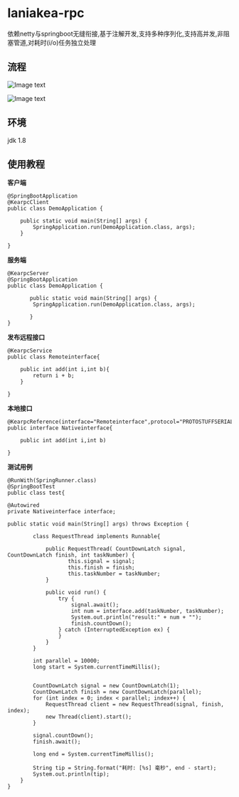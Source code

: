 # laniakea-rpc #

依赖netty与springboot无缝衔接,基于注解开发,支持多种序列化,支持高并发,非阻塞管道,对耗时(i/o)任务独立处理

## 流程 ##

![Image text](https://github.com/lengleiyuan/laniankea-rpc/blob/master/A05DA856-8BEC-4947-BD39-F0D22FCE2351.png)

![Image text](https://github.com/lengleiyuan/laniankea-rpc/blob/master/4A1756FC-1AC8-4da9-B997-7BC22D7DA7B4.png)


## 环境 ##

jdk 1.8



## 使用教程 ##

**客户端**
```
@SpringBootApplication
@KearpcClient
public class DemoApplication {

	public static void main(String[] args) {
		SpringApplication.run(DemoApplication.class, args);
	}
	
}
```

**服务端**
```
@KearpcServer
@SpringBootApplication
public class DemoApplication {

       public static void main(String[] args) {
		SpringApplication.run(DemoApplication.class, args);
		
       }
}
```

**发布远程接口**
```
@KearpcService
public class Remoteinterface{

    public int add(int i,int b){
        return i + b;
    }
    
}
```

**本地接口**
```
@KearpcReference(interface="Remoteinterface",protocol="PROTOSTUFFSERIALIZE")
public interface Nativeinterface{

    public int add(int i,int b)
    
}
```


**测试用例**
```
@RunWith(SpringRunner.class)
@SpringBootTest
public class test{

@Autowired
private Nativeinterface interface;

public static void main(String[] args) throws Exception {

        class RequestThread implements Runnable{
        
            public RequestThread( CountDownLatch signal, CountDownLatch finish, int taskNumber) {
                   this.signal = signal;
                   this.finish = finish;
                   this.taskNumber = taskNumber;
            }
                
            public void run() {
                try {
                    signal.await();
                    int num = interface.add(taskNumber, taskNumber);
                    System.out.println("result:" + num + "");
                    finish.countDown();
                } catch (InterruptedException ex) {
                }
            }
        }
	
        int parallel = 10000;
        long start = System.currentTimeMillis();


        CountDownLatch signal = new CountDownLatch(1);
        CountDownLatch finish = new CountDownLatch(parallel);
        for (int index = 0; index < parallel; index++) {
            RequestThread client = new RequestThread(signal, finish, index);
            new Thread(client).start();
        }
        
        signal.countDown();
        finish.await();
        
        long end = System.currentTimeMillis();

        String tip = String.format("耗时: [%s] 毫秒", end - start);
        System.out.println(tip);
    }
}
```


